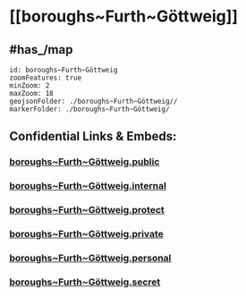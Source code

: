 # [[boroughs~Furth~Göttweig]] 


## #has_/map  



```leaflet
id: boroughs~Furth~Göttweig
zoomFeatures: true 
minZoom: 2 
maxZoom: 18
geojsonFolder: ./boroughs~Furth~Göttweig//
markerFolder: ./boroughs~Furth~Göttweig/
```




## Confidential Links & Embeds: 

### [boroughs~Furth~Göttweig.public](/_public/\Earth\Continent\Europe\Europe~Central\Austria\Austrias_States\Niederösterreich\counties~NÖ\Krems~Donau\cities~Krems~Donau\Furth~Göttweigboroughs~Furth~Göttweig.public.md) 

### [boroughs~Furth~Göttweig.internal](/_internal/\Earth\Continent\Europe\Europe~Central\Austria\Austrias_States\Niederösterreich\counties~NÖ\Krems~Donau\cities~Krems~Donau\Furth~Göttweigboroughs~Furth~Göttweig.internal.md) 

### [boroughs~Furth~Göttweig.protect](/_protect/\Earth\Continent\Europe\Europe~Central\Austria\Austrias_States\Niederösterreich\counties~NÖ\Krems~Donau\cities~Krems~Donau\Furth~Göttweigboroughs~Furth~Göttweig.protect.md) 

### [boroughs~Furth~Göttweig.private](/_private/\Earth\Continent\Europe\Europe~Central\Austria\Austrias_States\Niederösterreich\counties~NÖ\Krems~Donau\cities~Krems~Donau\Furth~Göttweigboroughs~Furth~Göttweig.private.md) 

### [boroughs~Furth~Göttweig.personal](/_personal/\Earth\Continent\Europe\Europe~Central\Austria\Austrias_States\Niederösterreich\counties~NÖ\Krems~Donau\cities~Krems~Donau\Furth~Göttweigboroughs~Furth~Göttweig.personal.md) 

### [boroughs~Furth~Göttweig.secret](/_secret/\Earth\Continent\Europe\Europe~Central\Austria\Austrias_States\Niederösterreich\counties~NÖ\Krems~Donau\cities~Krems~Donau\Furth~Göttweigboroughs~Furth~Göttweig.secret.md)

